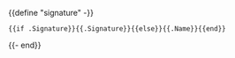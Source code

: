 {{define "signature" -}}
```mojo
{{if .Signature}}{{.Signature}}{{else}}{{.Name}}{{end}}
```
{{- end}}